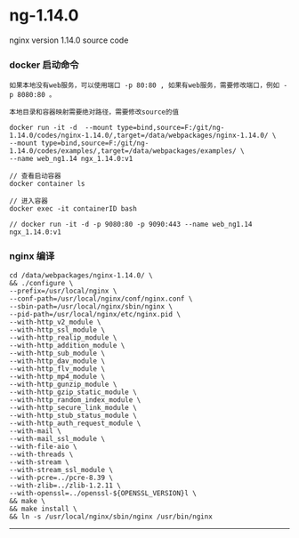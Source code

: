 # ng-1.14.0
nginx version 1.14.0 source code



### docker 启动命令

	如果本地没有web服务，可以使用端口 -p 80:80 , 如果有web服务，需要修改端口，例如 -p 8080:80 。

	本地目录和容器映射需要绝对路径，需要修改source的值

	docker run -it -d  --mount type=bind,source=F:/git/ng-1.14.0/codes/nginx-1.14.0/,target=/data/webpackages/nginx-1.14.0/ \
	--mount type=bind,source=F:/git/ng-1.14.0/codes/examples/,target=/data/webpackages/examples/ \
	--name web_ng1.14 ngx_1.14.0:v1 

	// 查看启动容器
	docker container ls

	// 进入容器
	docker exec -it containerID bash

	// docker run -it -d -p 9080:80 -p 9090:443 --name web_ng1.14 ngx_1.14.0:v1 


### nginx 编译

	cd /data/webpackages/nginx-1.14.0/ \
	&& ./configure \
	--prefix=/usr/local/nginx \
	--conf-path=/usr/local/nginx/conf/nginx.conf \
	--sbin-path=/usr/local/nginx/sbin/nginx \
    --pid-path=/usr/local/nginx/etc/nginx.pid \
    --with-http_v2_module \
	--with-http_ssl_module \
	--with-http_realip_module \
	--with-http_addition_module \
	--with-http_sub_module \
	--with-http_dav_module \
	--with-http_flv_module \
	--with-http_mp4_module \
	--with-http_gunzip_module \
	--with-http_gzip_static_module \
	--with-http_random_index_module \
	--with-http_secure_link_module \
	--with-http_stub_status_module \
	--with-http_auth_request_module \
	--with-mail \
	--with-mail_ssl_module \
	--with-file-aio \
	--with-threads \
	--with-stream \
	--with-stream_ssl_module \
    --with-pcre=../pcre-8.39 \
    --with-zlib=../zlib-1.2.11 \
    --with-openssl=../openssl-${OPENSSL_VERSION}l \
	&& make \
	&& make install \
	&& ln -s /usr/local/nginx/sbin/nginx /usr/bin/nginx 

----